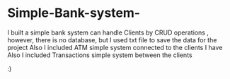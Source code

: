 # Simple-Bank-system-

I built a simple bank system can handle Clients by CRUD operations , however, there is no database, but I used txt file to save the data for the project 
Also I included ATM simple system connected to the clients I have 
Also I included Transactions simple system between the clients

:)

